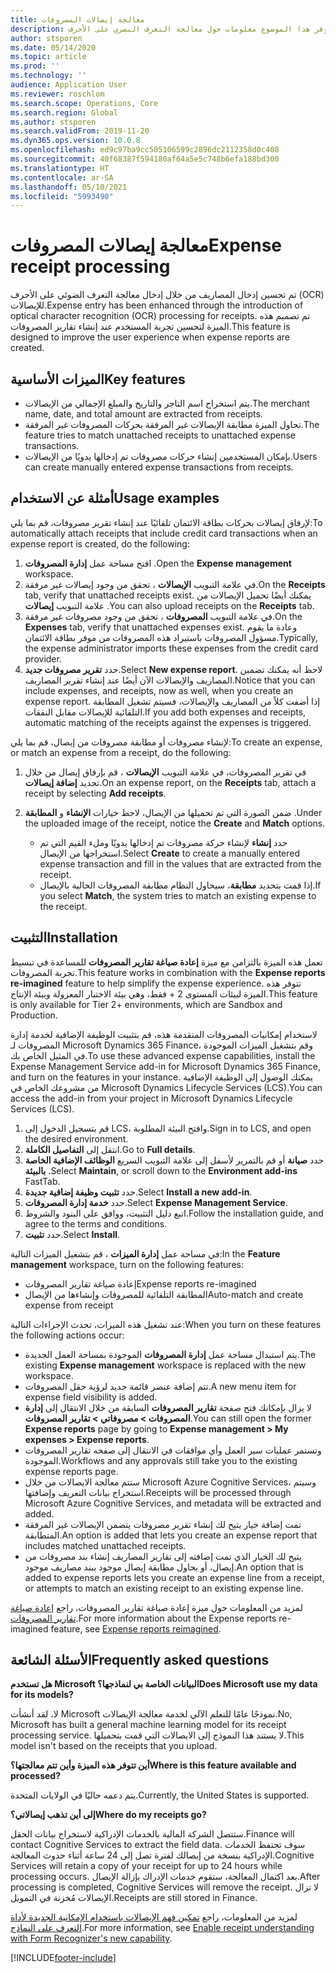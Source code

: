 ```yaml
---
title: معالجة إيصالات المصروفات
description: يوفر هذا الموضوع معلومات حول معالجة التعرف البصري على الأحرف (OCR) للإيصالات. تم تصميم هذه الميزة لتحسين تجربة المستخدم عند إنشاء تقارير المصروفات في Microsoft Dynamics 365 Finance.
author: stsporen
ms.date: 05/14/2020
ms.topic: article
ms.prod: ''
ms.technology: ''
audience: Application User
ms.reviewer: roschlom
ms.search.scope: Operations, Core
ms.search.region: Global
ms.author: stsporen
ms.search.validFrom: 2019-11-20
ms.dyn365.ops.version: 10.0.8
ms.openlocfilehash: ed9c97ba9cc505106599c2896dc2112358d0c408
ms.sourcegitcommit: 40f68387f594180af64a5e5c748b6efa188bd300
ms.translationtype: HT
ms.contentlocale: ar-SA
ms.lasthandoff: 05/10/2021
ms.locfileid: "5993490"
---
```

# <a name="expense-receipt-processing"></a><span data-ttu-id="4d1f1-104">معالجة إيصالات المصروفات</span><span class="sxs-lookup"><span data-stu-id="4d1f1-104">Expense receipt processing</span></span>

<span data-ttu-id="4d1f1-105">تم تحسين إدخال المصاريف من خلال إدخال معالجة التعرف الضوئي على الأحرف (OCR) للإيصالات.</span><span class="sxs-lookup"><span data-stu-id="4d1f1-105">Expense entry has been enhanced through the introduction of optical character recognition (OCR) processing for receipts.</span></span> <span data-ttu-id="4d1f1-106">تم تصميم هذه الميزة لتحسين تجربة المستخدم عند إنشاء تقارير المصروفات.</span><span class="sxs-lookup"><span data-stu-id="4d1f1-106">This feature is designed to improve the user experience when expense reports are created.</span></span>

## <a name="key-features"></a><span data-ttu-id="4d1f1-107">الميزات الأساسية</span><span class="sxs-lookup"><span data-stu-id="4d1f1-107">Key features</span></span>

- <span data-ttu-id="4d1f1-108">يتم استخراج اسم التاجر والتاريخ والمبلغ الإجمالي من الإيصالات.</span><span class="sxs-lookup"><span data-stu-id="4d1f1-108">The merchant name, date, and total amount are extracted from receipts.</span></span>
- <span data-ttu-id="4d1f1-109">تحاول الميزة مطابقة الإيصالات غير المرفقة بحركات المصروفات غير المرفقة.</span><span class="sxs-lookup"><span data-stu-id="4d1f1-109">The feature tries to match unattached receipts to unattached expense transactions.</span></span>
- <span data-ttu-id="4d1f1-110">بإمكان المستخدمين إنشاء حركات مصروفات تم إدخالها يدويًا من الإيصالات.</span><span class="sxs-lookup"><span data-stu-id="4d1f1-110">Users can create manually entered expense transactions from receipts.</span></span>

## <a name="usage-examples"></a><span data-ttu-id="4d1f1-111">أمثلة عن الاستخدام</span><span class="sxs-lookup"><span data-stu-id="4d1f1-111">Usage examples</span></span>

<span data-ttu-id="4d1f1-112">لإرفاق إيصالات بحركات بطاقة الائتمان تلقائيًا عند إنشاء تقرير مصروفات، قم بما يلي:</span><span class="sxs-lookup"><span data-stu-id="4d1f1-112">To automatically attach receipts that include credit card transactions when an expense report is created, do the following:</span></span>

  1. <span data-ttu-id="4d1f1-113">افتح مساحة عمل **إدارة المصروفات** .</span><span class="sxs-lookup"><span data-stu-id="4d1f1-113">Open the **Expense management** workspace.</span></span>
  2. <span data-ttu-id="4d1f1-114">في علامة التبويب **الإيصالات** ، تحقق من وجود إيصالات غير مرفقة.</span><span class="sxs-lookup"><span data-stu-id="4d1f1-114">On the **Receipts** tab, verify that unattached receipts exist.</span></span> <span data-ttu-id="4d1f1-115">يمكنك أيضًا تحميل الإيصالات من علامة التبويب **إيصالات** .</span><span class="sxs-lookup"><span data-stu-id="4d1f1-115">You can also upload receipts on the **Receipts** tab.</span></span>
  3. <span data-ttu-id="4d1f1-116">في علامة التبويب **المصروفات** ، تحقق من وجود مصروفات غير مرفقة.</span><span class="sxs-lookup"><span data-stu-id="4d1f1-116">On the **Expenses** tab, verify that unattached expenses exist.</span></span> <span data-ttu-id="4d1f1-117">وعادة ما يقوم مسؤول المصروفات باستيراد هذه المصروفات من موفر بطاقة الائتمان.</span><span class="sxs-lookup"><span data-stu-id="4d1f1-117">Typically, the expense administrator imports these expenses from the credit card provider.</span></span>
  4. <span data-ttu-id="4d1f1-118">حدد **تقرير مصروفات جديد**.</span><span class="sxs-lookup"><span data-stu-id="4d1f1-118">Select **New expense report**.</span></span> <span data-ttu-id="4d1f1-119">لاحظ أنه يمكنك تضمين المصاريف والإيصالات الآن أيضًا عند إنشاء تقرير المصاريف.</span><span class="sxs-lookup"><span data-stu-id="4d1f1-119">Notice that you can include expenses, and receipts, now as well, when you create an expense report.</span></span> <span data-ttu-id="4d1f1-120">إذا أضفت كلاً من المصاريف والإيصالات، فسيتم تشغيل المطابقة التلقائية للإيصالات مقابل النفقات.</span><span class="sxs-lookup"><span data-stu-id="4d1f1-120">If you add both expenses and receipts, automatic matching of the receipts against the expenses is triggered.</span></span>

<span data-ttu-id="4d1f1-121">لإنشاء مصروفات أو مطابقة مصروفات من إيصال، قم بما يلي:</span><span class="sxs-lookup"><span data-stu-id="4d1f1-121">To create an expense, or match an expense from a receipt, do the following:</span></span>

  1. <span data-ttu-id="4d1f1-122">في تقرير المصروفات، في علامة التبويب **الإيصالات** ، قم بإرفاق إيصال من خلال تحديد **إضافة إيصالات**.</span><span class="sxs-lookup"><span data-stu-id="4d1f1-122">On an expense report, on the **Receipts** tab, attach a receipt by selecting **Add receipts**.</span></span>
  2. <span data-ttu-id="4d1f1-123">ضمن الصورة التي تم تحميلها من الإيصال، لاحظ خيارات **الإنشاء** و **المطابقة** .</span><span class="sxs-lookup"><span data-stu-id="4d1f1-123">Under the uploaded image of the receipt, notice the **Create** and **Match** options.</span></span>

      - <span data-ttu-id="4d1f1-124">حدد **إنشاء** لإنشاء حركة مصروفات تم إدخالها يدويًا وملء القيم التي تم استخراجها من الإيصال.</span><span class="sxs-lookup"><span data-stu-id="4d1f1-124">Select **Create** to create a manually entered expense transaction and fill in the values that are extracted from the receipt.</span></span>
      - <span data-ttu-id="4d1f1-125">إذا قمت بتحديد **مطابقة**، سيحاول النظام مطابقة المصروفات الحالية بالإيصال.</span><span class="sxs-lookup"><span data-stu-id="4d1f1-125">If you select **Match**, the system tries to match an existing expense to the receipt.</span></span>

## <a name="installation"></a><span data-ttu-id="4d1f1-126">التثبيت</span><span class="sxs-lookup"><span data-stu-id="4d1f1-126">Installation</span></span>

<span data-ttu-id="4d1f1-127">تعمل هذه الميزة بالتزامن مع ميزة **إعادة صياغة تقارير المصروفات** للمساعدة في تبسيط تجربة المصروفات.</span><span class="sxs-lookup"><span data-stu-id="4d1f1-127">This feature works in combination with the **Expense reports re-imagined** feature to help simplify the expense experience.</span></span> <span data-ttu-id="4d1f1-128">تتوفر هذه الميزة لبيئات المستوى 2 + فقط، وهي بيئة الاختبار المعزولة وبيئة الإنتاج.</span><span class="sxs-lookup"><span data-stu-id="4d1f1-128">This feature is only available for Tier 2+ environments, which are Sandbox and Production.</span></span>

<span data-ttu-id="4d1f1-129">لاستخدام إمكانيات المصروفات المتقدمة هذه، قم بتثبيت الوظيفة الإضافية لخدمة إدارة المصروفات لـ Microsoft Dynamics 365 Finance، وقم بتشغيل الميزات الموجودة في المثيل الخاص بك.</span><span class="sxs-lookup"><span data-stu-id="4d1f1-129">To use these advanced expense capabilities, install the Expense Management Service add-in for Microsoft Dynamics 365 Finance, and turn on the features in your instance.</span></span> <span data-ttu-id="4d1f1-130">يمكنك الوصول إلى الوظيفة الإضافية من مشروعك الخاص في Microsoft Dynamics Lifecycle Services (LCS).</span><span class="sxs-lookup"><span data-stu-id="4d1f1-130">You can access the add-in from your project in Microsoft Dynamics Lifecycle Services (LCS).</span></span>

1. <span data-ttu-id="4d1f1-131">قم بتسجيل الدخول إلى LCS، وافتح البيئة المطلوبة.</span><span class="sxs-lookup"><span data-stu-id="4d1f1-131">Sign in to LCS, and open the desired environment.</span></span>
2. <span data-ttu-id="4d1f1-132">انتقل إلى **التفاصيل الكاملة**.</span><span class="sxs-lookup"><span data-stu-id="4d1f1-132">Go to **Full details**.</span></span>
3. <span data-ttu-id="4d1f1-133">حدد **صيانة** أو قم بالتمرير لأسفل إلى علامة التبويب السريع **الوظائف الإضافية الخاصة بالبيئة** .</span><span class="sxs-lookup"><span data-stu-id="4d1f1-133">Select **Maintain**, or scroll down to the **Environment add-ins** FastTab.</span></span>
4. <span data-ttu-id="4d1f1-134">حدد **تثبيت وظيفة إضافية جديدة**.</span><span class="sxs-lookup"><span data-stu-id="4d1f1-134">Select **Install a new add-in**.</span></span>
5. <span data-ttu-id="4d1f1-135">حدد **خدمة إدارة المصروفات**.</span><span class="sxs-lookup"><span data-stu-id="4d1f1-135">Select **Expense Management Service**.</span></span>
6. <span data-ttu-id="4d1f1-136">اتبع دليل التثبيت، ووافق على البنود والشروط.</span><span class="sxs-lookup"><span data-stu-id="4d1f1-136">Follow the installation guide, and agree to the terms and conditions.</span></span>
7. <span data-ttu-id="4d1f1-137">حدد **تثبيت**.</span><span class="sxs-lookup"><span data-stu-id="4d1f1-137">Select **Install**.</span></span>

<span data-ttu-id="4d1f1-138">في مساحة عمل **إدارة الميزات** ، قم بتشغيل الميزات التالية:</span><span class="sxs-lookup"><span data-stu-id="4d1f1-138">In the **Feature management** workspace, turn on the following features:</span></span>

- <span data-ttu-id="4d1f1-139">إعادة صياغة تقارير المصروفات</span><span class="sxs-lookup"><span data-stu-id="4d1f1-139">Expense reports re-imagined</span></span>
- <span data-ttu-id="4d1f1-140">المطابقة التلقائية للمصروفات وإنشاءها من الإيصال</span><span class="sxs-lookup"><span data-stu-id="4d1f1-140">Auto-match and create expense from receipt</span></span>

<span data-ttu-id="4d1f1-141">عند تشغيل هذه الميزات، تحدث الإجراءات التالية:</span><span class="sxs-lookup"><span data-stu-id="4d1f1-141">When you turn on these features the following actions occur:</span></span>

- <span data-ttu-id="4d1f1-142">يتم استبدال مساحة عمل **إدارة المصروفات** الموجودة بمساحة العمل الجديدة.</span><span class="sxs-lookup"><span data-stu-id="4d1f1-142">The existing **Expense management** workspace is replaced with the new workspace.</span></span>
- <span data-ttu-id="4d1f1-143">تتم إضافة عنصر قائمة جديد لرؤية حقل المصروفات.</span><span class="sxs-lookup"><span data-stu-id="4d1f1-143">A new menu item for expense field visibility is added.</span></span>
- <span data-ttu-id="4d1f1-144">لا يزال بإمكانك فتح صفحة **تقارير المصروفات** السابقة من خلال الانتقال إلى **إدارة المصروفات > مصروفاتي > تقارير المصروفات**.</span><span class="sxs-lookup"><span data-stu-id="4d1f1-144">You can still open the former **Expense reports** page by going to **Expense management > My expenses > Expense reports**.</span></span>
- <span data-ttu-id="4d1f1-145">وتستمر عمليات سير العمل وأي موافقات في الانتقال إلى صفحه تقارير المصروفات الموجودة.</span><span class="sxs-lookup"><span data-stu-id="4d1f1-145">Workflows and any approvals still take you to the existing expense reports page.</span></span>
- <span data-ttu-id="4d1f1-146">ستتم معالجة الايصالات من خلال Microsoft Azure Cognitive Services، وسيتم استخراج بيانات التعريف وإضافتها.</span><span class="sxs-lookup"><span data-stu-id="4d1f1-146">Receipts will be processed through Microsoft Azure Cognitive Services, and metadata will be extracted and added.</span></span>
- <span data-ttu-id="4d1f1-147">تمت إضافة خيار يتيح لك إنشاء تقرير مصروفات يتضمن الإيصالات غير المرفقة المتطابقة.</span><span class="sxs-lookup"><span data-stu-id="4d1f1-147">An option is added that lets you create an expense report that includes matched unattached receipts.</span></span>
- <span data-ttu-id="4d1f1-148">يتيح لك الخيار الذي تمت إضافته إلى تقارير المصاريف إنشاء بند مصروفات من إيصال، أو يحاول مطابقة إيصال موجود ببند مصاريف موجود.</span><span class="sxs-lookup"><span data-stu-id="4d1f1-148">An option that is added to expense reports lets you create an expense line from a receipt, or attempts to match an existing receipt to an existing expense line.</span></span>

<span data-ttu-id="4d1f1-149">لمزيد من المعلومات حول ميزة إعادة صياغة تقارير المصروفات، راجع [إعادة صياغة تقارير المصروفات](ExpenseWorkspaceNew.md).</span><span class="sxs-lookup"><span data-stu-id="4d1f1-149">For more information about the Expense reports re-imagined feature, see [Expense reports reimagined](ExpenseWorkspaceNew.md).</span></span>

## <a name="frequently-asked-questions"></a><span data-ttu-id="4d1f1-150">الأسئلة الشائعة</span><span class="sxs-lookup"><span data-stu-id="4d1f1-150">Frequently asked questions</span></span>

<span data-ttu-id="4d1f1-151">**هل تستخدم Microsoft البيانات الخاصة بي لنماذجها؟**</span><span class="sxs-lookup"><span data-stu-id="4d1f1-151">**Does Microsoft use my data for its models?**</span></span>

<span data-ttu-id="4d1f1-152">لا، لقد أنشأت Microsoft نموذجًا عامًا للتعلم الآلي لخدمة معالجة الإيصالات.</span><span class="sxs-lookup"><span data-stu-id="4d1f1-152">No, Microsoft has built a general machine learning model for its receipt processing service.</span></span> <span data-ttu-id="4d1f1-153">لا يستند هذا النموذج إلى الايصالات التي قمت بتحميلها.</span><span class="sxs-lookup"><span data-stu-id="4d1f1-153">This model isn't based on the receipts that you upload.</span></span>

<span data-ttu-id="4d1f1-154">**أين تتوفر هذه الميزة وأين تتم معالجتها؟**</span><span class="sxs-lookup"><span data-stu-id="4d1f1-154">**Where is this feature available and processed?**</span></span>

<span data-ttu-id="4d1f1-155">يتم دعمه حاليًا في الولايات المتحدة.</span><span class="sxs-lookup"><span data-stu-id="4d1f1-155">Currently, the United States is supported.</span></span>

<span data-ttu-id="4d1f1-156">**إلى أين تذهب إيصالاتي؟**</span><span class="sxs-lookup"><span data-stu-id="4d1f1-156">**Where do my receipts go?**</span></span>

<span data-ttu-id="4d1f1-157">ستتصل الشركة المالية بالخدمات الإدراكية لاستخراج بيانات الحقل.</span><span class="sxs-lookup"><span data-stu-id="4d1f1-157">Finance will contact Cognitive Services to extract the field data.</span></span> <span data-ttu-id="4d1f1-158">سوف تحتفظ الخدمات الإدراكية بنسخة من إيصالك لفترة تصل إلى 24 ساعة أثناء حدوث المعالجة.</span><span class="sxs-lookup"><span data-stu-id="4d1f1-158">Cognitive Services will retain a copy of your receipt for up to 24 hours while processing occurs.</span></span> <span data-ttu-id="4d1f1-159">بعد اكتمال المعالجة، ستقوم خدمات الإدراك بإزالة الإيصال.</span><span class="sxs-lookup"><span data-stu-id="4d1f1-159">After processing is completed, Cognitive Services will remove the receipt.</span></span> <span data-ttu-id="4d1f1-160">لا تزال الإيصالات مُخزنة في التمويل.</span><span class="sxs-lookup"><span data-stu-id="4d1f1-160">Receipts are still stored in Finance.</span></span>

<span data-ttu-id="4d1f1-161">لمزيد من المعلومات، راجع [تمكين فهم الإيصالات باستخدام الإمكانية الجديدة لأداة التعرف على النماذج](https://azure.microsoft.com/blog/enable-receipt-understanding-with-form-recognizer-s-new-capability/).</span><span class="sxs-lookup"><span data-stu-id="4d1f1-161">For more information, see [Enable receipt understanding with Form Recognizer's new capability](https://azure.microsoft.com/blog/enable-receipt-understanding-with-form-recognizer-s-new-capability/).</span></span>


[!INCLUDE[footer-include](../includes/footer-banner.md)]